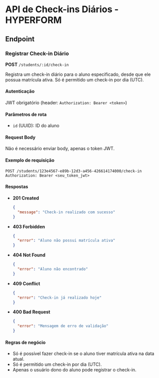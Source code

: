 # API de Check-ins Diários - HYPERFORM

## Endpoint

### Registrar Check-in Diário

**POST** `/students/:id/check-in`

Registra um check-in diário para o aluno especificado, desde que ele possua matrícula ativa. Só é permitido um check-in por dia (UTC).

#### Autenticação

JWT obrigatório (header: `Authorization: Bearer <token>`)

#### Parâmetros de rota

- `id` (UUID): ID do aluno

#### Request Body

Não é necessário enviar body, apenas o token JWT.

#### Exemplo de requisição

```http
POST /students/123e4567-e89b-12d3-a456-426614174000/check-in
Authorization: Bearer <seu_token_jwt>
```

#### Respostas

- **201 Created**
  ```json
  {
    "message": "Check-in realizado com sucesso"
  }
  ```
- **403 Forbidden**
  ```json
  {
    "error": "Aluno não possui matrícula ativa"
  }
  ```
- **404 Not Found**
  ```json
  {
    "error": "Aluno não encontrado"
  }
  ```
- **409 Conflict**
  ```json
  {
    "error": "Check-in já realizado hoje"
  }
  ```
- **400 Bad Request**
  ```json
  {
    "error": "Mensagem de erro de validação"
  }
  ```

#### Regras de negócio

- Só é possível fazer check-in se o aluno tiver matrícula ativa na data atual.
- Só é permitido um check-in por dia (UTC).
- Apenas o usuário dono do aluno pode registrar o check-in.
